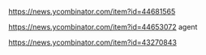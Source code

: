 https://news.ycombinator.com/item?id=44681565

https://news.ycombinator.com/item?id=44653072 agent

https://news.ycombinator.com/item?id=43270843